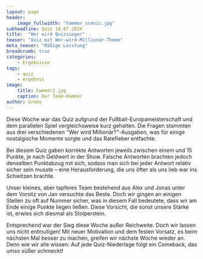 ```yaml
---
layout: page
header:
    image_fullwidth: "hammer_scenic.jpg"
subheadline: Quiz 10.07.2024
title:  "Wer wird Quizsieger"
teaser: "Quiz mit Wer-wird-Millionär-Theme"
meta_teaser: "Mäßige Leistung"
breadcrumb: true
categories:
    - Ergebnisse
tags:
    - quiz
    - ergebnis
image:
    title: hammer2.jpg
    caption: Der Team-Hammer
author: Gramy
---
```


Diese Woche war das Quiz aufgrund der Fußball-Europameisterschaft und dem parallelen Spiel vergleichsweise kurz gehalten. 
Die Fragen stammten aus drei verschiedenen "Wer wird Millionär?"-Ausgaben, was für einige nostalgische Momente sorgte und das Ratefieber entfachte.

Bei diesem Quiz gaben korrekte Antworten jeweils zwischen einem und 15 Punkte, je nach Geldwert in der Show. 
Falsche Antworten brachten jedoch denselben Punktabzug mit sich, sodass man sich bei jeder Antwort relativ sicher sein musste – eine Herausforderung, die uns öfter als uns lieb war ins Schwitzen brachte.

Unser kleines, aber tapferes Team bestehend aus Alex und Jonas unter dem Vorsitz von Jan versuchte das Beste. 
Doch wir gingen an einigen Stellen zu oft auf Nummer sicher, was in diesem Fall bedeutete, dass wir am Ende einige Punkte liegen ließen. 
Diese Vorsicht, die sonst unsere Stärke ist, erwies sich diesmal als Stolperstein.

Entsprechend war der Sieg diese Woche außer Reichweite. Doch wir lassen uns nicht entmutigen! 
Mit neuer Motivation und dem festen Vorsatz, es beim nächsten Mal besser zu machen, greifen wir nächste Woche wieder an. 
Denn wie wir alle wissen: Auf jede Quiz-Niederlage folgt ein Comeback, das umso süßer schmeckt!